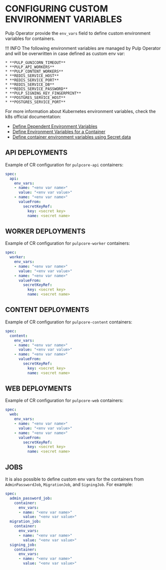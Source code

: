# CONFIGURING CUSTOM ENVIRONMENT VARIABLES

Pulp Operator provide the `env_vars` field to define custom environment variables for containers. <br/>

!!! INFO
    The following environment variables are managed by Pulp Operator and will be
    overwritten in case defined as custom env var:

    * **PULP_GUNICORN_TIMEOUT**
    * **PULP_API_WORKERS**
    * **PULP_CONTENT_WORKERS**
    * **REDIS_SERVICE_HOST**
    * **REDIS_SERVICE_PORT**
    * **REDIS_SERVICE_DB**
    * **REDIS_SERVICE_PASSWORD**
    * **PULP_SIGNING_KEY_FINGERPRINT**
    * **POSTGRES_SERVICE_HOST**
    * **POSTGRES_SERVICE_PORT**

For more information about Kubernetes environment variables, check the k8s official documentation:

* [Define Dependent Environment Variables](https://kubernetes.io/docs/tasks/inject-data-application/define-interdependent-environment-variables/)
* [Define Environment Variables for a Container](https://kubernetes.io/docs/tasks/inject-data-application/define-environment-variable-container/)
* [Define container environment variables using Secret data ](https://kubernetes.io/docs/tasks/inject-data-application/distribute-credentials-secure/#define-container-environment-variables-using-secret-data)


## API DEPLOYMENTS

Example of CR configuration for `pulpcore-api` containers:
```yaml
spec:
  api:
    env_vars:
    - name: "<env var name>"
      value: "<env var value>"
    - name: "<env var name>"
      valueFrom:
        secretKeyRef:
          key: <secret key>
          name: <secret name>
```

## WORKER DEPLOYMENTS

Example of CR configuration for `pulpcore-worker` containers:
```yaml
spec:
  worker:
    env_vars:
    - name: "<env var name>"
      value: "<env var value>"
    - name: "<env var name>"
      valueFrom:
        secretKeyRef:
          key: <secret key>
          name: <secret name>
```

## CONTENT DEPLOYMENTS

Example of CR configuration for `pulpcore-content` containers:
```yaml
spec:
  content:
    env_vars:
    - name: "<env var name>"
      value: "<env var value>"
    - name: "<env var name>"
      valueFrom:
        secretKeyRef:
          key: <secret key>
          name: <secret name>
```

## WEB DEPLOYMENTS

Example of CR configuration for `pulpcore-web` containers:
```yaml
spec:
  web:
    env_vars:
    - name: "<env var name>"
      value: "<env var value>"
    - name: "<env var name>"
      valueFrom:
        secretKeyRef:
          key: <secret key>
          name: <secret name>
```

## JOBS

It is also possible to define custom env vars for the containers from `AdminPasswordJob`,
`MigrationJob`, and `SigningJob`. For example:
```yaml
spec:
  admin_password_job:
    container:
      env_vars:
      - name: "<env var name>"
        value: "<env var value>"
  migration_job:
    container:
      env_vars:
      - name: "<env var name>"
        value: "<env var value>"
  signing_job:
    container:
      env_vars:
      - name: "<env var name>"
        value: "<env var value>"
```
